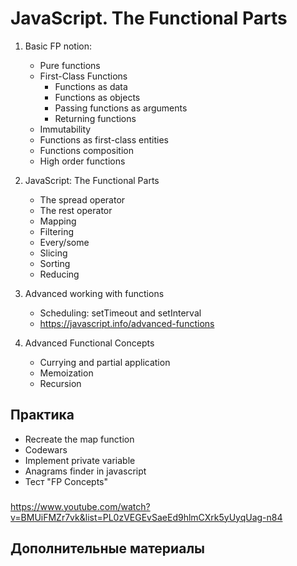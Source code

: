 # JavaScript. The Functional Parts
1. Basic FP notion:		
    - Pure functions	
    - First-Class Functions
        - Functions as data
        - Functions as objects
        - Passing functions as arguments
        - Returning functions
	- Immutability	
	- Functions as first-class entities	
	- Functions composition	
	- High order functions	

3. JavaScript: The Functional Parts
    - The spread operator
    - The rest operator
    - Mapping
    - Filtering
    - Every/some
    - Slicing
    - Sorting
    - Reducing

4. Advanced working with functions
    - Scheduling: setTimeout and setInterval
    - https://javascript.info/advanced-functions

5. Advanced Functional Concepts
    - Currying and partial application
    - Memoization
    - Recursion

## Практика
- Recreate the map function
- Codewars
- Implement private variable
- Anagrams finder in javascript
- Тест "FP Concepts"

### 
https://www.youtube.com/watch?v=BMUiFMZr7vk&list=PL0zVEGEvSaeEd9hlmCXrk5yUyqUag-n84

 ## Дополнительные материалы
